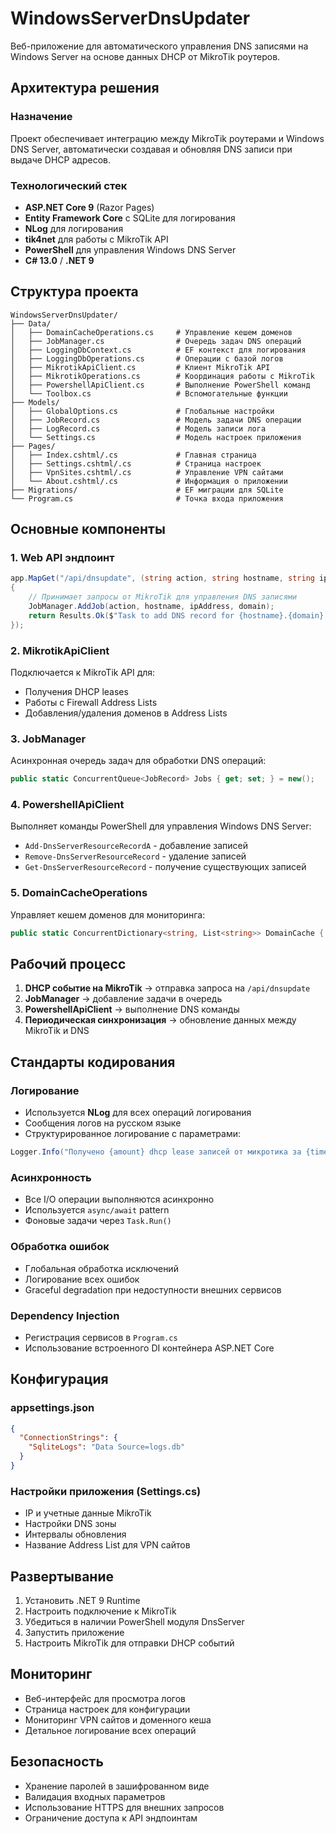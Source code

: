 ﻿# WindowsServerDnsUpdater

Веб-приложение для автоматического управления DNS записями на Windows Server на основе данных DHCP от MikroTik роутеров.

## Архитектура решения

### Назначение
Проект обеспечивает интеграцию между MikroTik роутерами и Windows DNS Server, автоматически создавая и обновляя DNS записи при выдаче DHCP адресов.

### Технологический стек
- **ASP.NET Core 9** (Razor Pages)
- **Entity Framework Core** с SQLite для логирования
- **NLog** для логирования
- **tik4net** для работы с MikroTik API
- **PowerShell** для управления Windows DNS Server
- **C# 13.0** / **.NET 9**

## Структура проекта

```
WindowsServerDnsUpdater/
├── Data/
│   ├── DomainCacheOperations.cs     # Управление кешем доменов
│   ├── JobManager.cs                # Очередь задач DNS операций
│   ├── LoggingDbContext.cs          # EF контекст для логирования
│   ├── LoggingDbOperations.cs       # Операции с базой логов
│   ├── MikrotikApiClient.cs         # Клиент MikroTik API
│   ├── MikrotikOperations.cs        # Координация работы с MikroTik
│   ├── PowershellApiClient.cs       # Выполнение PowerShell команд
│   └── Toolbox.cs                   # Вспомогательные функции
├── Models/
│   ├── GlobalOptions.cs             # Глобальные настройки
│   ├── JobRecord.cs                 # Модель задачи DNS операции
│   ├── LogRecord.cs                 # Модель записи лога
│   └── Settings.cs                  # Модель настроек приложения
├── Pages/
│   ├── Index.cshtml/.cs             # Главная страница
│   ├── Settings.cshtml/.cs          # Страница настроек
│   ├── VpnSites.cshtml/.cs          # Управление VPN сайтами
│   └── About.cshtml/.cs             # Информация о приложении
├── Migrations/                      # EF миграции для SQLite
└── Program.cs                       # Точка входа приложения
```

## Основные компоненты

### 1. Web API эндпоинт
```csharp
app.MapGet("/api/dnsupdate", (string action, string hostname, string ipAddress, string domain) =>
{
    // Принимает запросы от MikroTik для управления DNS записями
    JobManager.AddJob(action, hostname, ipAddress, domain);
    return Results.Ok($"Task to add DNS record for {hostname}.{domain} ({action}) - added successfully.");
});
```

### 2. MikrotikApiClient
Подключается к MikroTik API для:
- Получения DHCP leases
- Работы с Firewall Address Lists
- Добавления/удаления доменов в Address Lists

### 3. JobManager
Асинхронная очередь задач для обработки DNS операций:
```csharp
public static ConcurrentQueue<JobRecord> Jobs { get; set; } = new();
```

### 4. PowershellApiClient
Выполняет команды PowerShell для управления Windows DNS Server:
- `Add-DnsServerResourceRecordA` - добавление записей
- `Remove-DnsServerResourceRecord` - удаление записей
- `Get-DnsServerResourceRecord` - получение существующих записей

### 5. DomainCacheOperations
Управляет кешем доменов для мониторинга:
```csharp
public static ConcurrentDictionary<string, List<string>> DomainCache { get; set; } = new();
```

## Рабочий процесс

1. **DHCP событие на MikroTik** → отправка запроса на `/api/dnsupdate`
2. **JobManager** → добавление задачи в очередь
3. **PowershellApiClient** → выполнение DNS команды
4. **Периодическая синхронизация** → обновление данных между MikroTik и DNS

## Стандарты кодирования

### Логирование
- Используется **NLog** для всех операций логирования
- Сообщения логов на русском языке
- Структурированное логирование с параметрами:
```csharp
Logger.Info("Получено {amount} dhcp lease записей от микротика за {timer} мс", leases.Count, sw.ElapsedMilliseconds);
```

### Асинхронность
- Все I/O операции выполняются асинхронно
- Используется `async/await` pattern
- Фоновые задачи через `Task.Run()`

### Обработка ошибок
- Глобальная обработка исключений
- Логирование всех ошибок
- Graceful degradation при недоступности внешних сервисов

### Dependency Injection
- Регистрация сервисов в `Program.cs`
- Использование встроенного DI контейнера ASP.NET Core

## Конфигурация

### appsettings.json
```json
{
  "ConnectionStrings": {
    "SqliteLogs": "Data Source=logs.db"
  }
}
```

### Настройки приложения (Settings.cs)
- IP и учетные данные MikroTik
- Настройки DNS зоны
- Интервалы обновления
- Название Address List для VPN сайтов

## Развертывание

1. Установить .NET 9 Runtime
2. Настроить подключение к MikroTik
3. Убедиться в наличии PowerShell модуля DnsServer
4. Запустить приложение
5. Настроить MikroTik для отправки DHCP событий

## Мониторинг

- Веб-интерфейс для просмотра логов
- Страница настроек для конфигурации
- Мониторинг VPN сайтов и доменного кеша
- Детальное логирование всех операций

## Безопасность

- Хранение паролей в зашифрованном виде
- Валидация входных параметров
- Использование HTTPS для внешних запросов
- Ограничение доступа к API эндпоинтам